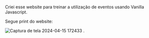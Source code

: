 Criei esse website para treinar a utilização de eventos usando Vanilla Javascript.

Segue print do website:

![Captura de tela 2024-04-15 172433](https://github.com/Joa0DeL1ma/Website_Bateria_Virtual/assets/161715327/c754c072-b09f-43f2-bf6f-b3bed1315835)
.